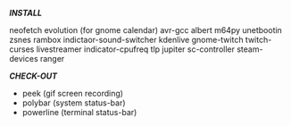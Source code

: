 ***INSTALL***    

neofetch
evolution (for gnome calendar)
avr-gcc
albert
m64py
unetbootin
zsnes
rambox
indictaor-sound-switcher
kdenlive
gnome-twitch
twitch-curses
livestreamer
indicator-cpufreq
tlp
jupiter
sc-controller
steam-devices
ranger    
    
    
***CHECK-OUT***    

- peek (gif screen recording)
- polybar (system status-bar)
- powerline (terminal status-bar)
